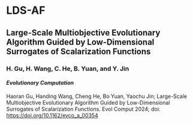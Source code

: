 # LDS-AF
## Large-Scale Multiobjective Evolutionary Algorithm Guided by Low-Dimensional Surrogates of Scalarization Functions
### H. Gu, H. Wang, C. He, B. Yuan, and Y. Jin
#### *Evolutionary Computation* 
Haoran Gu, Handing Wang, Cheng He, Bo Yuan, Yaochu Jin; Large-Scale Multiobjective Evolutionary Algorithm Guided by Low-Dimensional Surrogates of Scalarization Functions. Evol Comput 2024; doi: https://doi.org/10.1162/evco_a_00354
